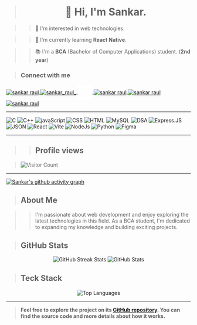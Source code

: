 > **<h1 align="center">👋 Hi, I'm Sankar.</h1>**

>> 🌟 I'm interested in web technologies.

>> 🚀 I'm currently learning **React Native**.

>> 📚 I'm a **BCA** (Bachelor of Computer Applications) student. (**2nd year**)

> **<h3 align="left">Connect with me</h3>**
<p align="left">
  <a href="https://www.linkedin.com/in/sankar-raul/">
    <img align="center" src="https://raw.githubusercontent.com/rahuldkjain/github-profile-readme-generator/master/src/images/icons/Social/linked-in-alt.svg" alt="sankar raul" height="30" width="40" />
  </a>
  <a href="https://www.instagram.com/sankar_raul_/">
    <img align="center" src="https://raw.githubusercontent.com/rahuldkjain/github-profile-readme-generator/master/src/images/icons/Social/instagram.svg" alt="sankar_raul_" height="30" width="40" />
  </a>
  <a href="https://x.com/sankar_raul">
    <img align="center" src="/twitter.png" alt="sankar_raul_" width="40" />
  </a>
  <a href="https://leetcode.com/u/sankar-raul/">
    <img align="center" src="https://raw.githubusercontent.com/rahuldkjain/github-profile-readme-generator/master/src/images/icons/Social/leet-code.svg" alt="sankar raul" height="30" width="40" />
  </a>
  <a href="https://www.geeksforgeeks.org/user/sankar_raul/">
    <img align="center" src="https://upload.wikimedia.org/wikipedia/commons/4/43/GeeksforGeeks.svg" alt="sankar raul" height="30" width="40" />
  </a>
  <a href="https://www.facebook.com/sankarraul.me">
    <img align="center" src="https://raw.githubusercontent.com/rahuldkjain/github-profile-readme-generator/master/src/images/icons/Social/facebook.svg" alt="sankar raul" height="30" width="40" />
  </a>
</p>

---
 <p align="left">
  <img src="https://img.icons8.com/?size=256&id=40670&format=png" heigth="40" width="40" alt="C">
    <img src="https://cdn.worldvectorlogo.com/logos/c.svg" height="40" width="40" alt="C++">
  <img src="https://img.icons8.com/?size=256&id=PXTY4q2Sq2lG&format=png" heigth="40" width="40" alt="javaScript">
    <img src="https://img.icons8.com/?size=256&id=7gdY5qNXaKC0&format=png" heigth="40" width="40" alt="CSS">
  <img src="https://img.icons8.com/?size=256&id=20909&format=png" heigth="40" width="40" alt="HTML">
  <img src="https://img.icons8.com/?size=256w&id=rgPSE6nAB766&format=png" heigth="40" width="40" alt="MySQL">
  <img src="https://img.freepik.com/premium-vector/dsa-letter-logo-design-technology-company-dsa-logo-design-black-white-color-combination-dsa-logo-dsa-vector-dsa-design-dsa-icon-dsa-alphabet-dsa-typography-logo-design_229120-149253.jpg" heigth="40" width="40" alt="DSA">
  <img src="https://logowik.com/content/uploads/images/express-js2119.logowik.com.webp" heigth="40" width="40" alt="Express.JS">
  <img src="https://img.icons8.com/?size=256w&id=22441&format=png&color=FFFFFF" heigth="40" width="40" alt="JSON">
<img src="https://img.icons8.com/?size=256&id=123603&format=png" height="40" width="40" alt="React">
  <img src="https://img.icons8.com/?size=256&id=dJjTWMogzFzg&format=png" height="40" width="40" alt="Vite">
    <img src="https://img.icons8.com/?size=256&id=hsPbhkOH4FMe&format=png" height="40" width="40" alt="NodeJs">
    <img src="https://img.icons8.com/?size=256&id=l75OEUJkPAk4&format=png" height="40" width="40" alt="Python">
    <img src="https://img.icons8.com/?size=256&id=W0YEwBDDfTeu&format=png" height="40" width="40" alt="Figma">
</p>

---

>> ## Profile views

 
> ![Visitor Count](https://profile-counter.glitch.me/sankar-raul/count.svg)
 
---

[![Sankar's github activity graph](https://github-readme-activity-graph.vercel.app/graph?username=sankar-raul&theme=github-compact&area_color=0a5b00&area=true)](https://github.com/sankar-raul/github-readme-activity-graph)
> **<h2 align="left">About Me</h2>**
<p align="center">
  
  >> I'm passionate about web development and enjoy exploring the latest technologies in this field. As a BCA student, I'm dedicated to expanding my knowledge and building exciting projects.
</p>

> **<h2 align="left">GitHub Stats</h2>**
<div align='center'>
  <img src="https://github-readme-streak-stats.herokuapp.com/?user=sankar-raul&theme=radical&hide_border=true" alt="GitHub Streak Stats">
  <img src="https://github-readme-stats.vercel.app/api?username=sankar-raul&theme=radical&hide_border=true&include_all_commits=false&count_private=false" alt="GitHub Stats">
</div>

> **<h2 align="left">Teck Stack</h2>**

<div align="center">
     <img align="center" src="https://github-readme-stats.vercel.app/api/top-langs?username=sankar-raul&hide_border=true&no-bg=true&no-frame=true&layout=compact&theme=radical&langs_count=10" alt="Top Languages"/>
</div>

---
> **Feel free to explore the project on its <a href="https://github.com/sankar-raul?tab=repositories">GitHub repository</a>. You can find the source code and more details about how it works.**
